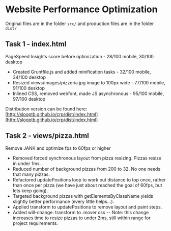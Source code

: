 # Website Performance Optimization

Original files are in the folder `src/` and production files are in the folder `dist/`


## Task 1 - index.html

PageSpeed Insights score before optimization - 28/100 mobile, 30/100 desktop

- Created Gruntfile.js and added minification tasks - 32/100 mobile, 34/100 desktop
- Resized views/images/pizzeria.jpg image to 100px wide - 77/100 mobile, 91/100 desktop
- Inlined CSS, removed webfont, made JS asynchronous - 95/100 mobile, 97/100 desktop

Distribution version can be found here: [http://slooptb.github.io/crp/dist/index.html](http://slooptb.github.io/crp/dist/index.html)


## Task 2 - views/pizza.html

Remove JANK and optimize fps to 60fps or higher

- Removed forced synchronous layout from pizza resizing. Pizzas resize in under 1ms.
- Reduced number of background pizzas from 200 to 32. No one needs that many pizzas.
- Refactored updatePositions loop to work out distance to top once, rather than once per pizza (we have just about reached the goal of 60fps, but lets keep going).
- Targeted background pizzas with getElementsByClassName yields slightly better performance (every little helps...).
- Applied transform to updatePositions to remove layout and paint steps.
- Added will-change: transform to .mover css
-- Note: this change increases time to resize pizzas to under 2ms, still within range for project requirements.